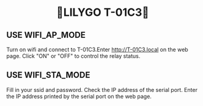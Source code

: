 <h1 align = "center">🌟LILYGO T-01C3🌟</h1>

## USE WIFI_AP_MODE
Turn on wifi and connect to T-01C3.Enter http://T-01C3.local  on the web page.
Click "ON" or "OFF" to control the relay status.
[](../../image/WIFI_AP_MODE.jpg)

## USE WIFI_STA_MODE
Fill in your ssid and password.
Check the IP address of the serial port.
Enter the IP address printed by the serial port on the web page.

[](../../image/serial_port.png)
[](../../image/WIFI_STA_MODE.jpg)
